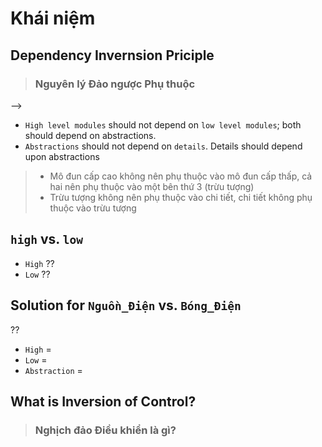# Khái niệm

## Dependency Invernsion Priciple
> ### Nguyên lý Đảo ngược Phụ thuộc
-->
- `High level modules` should not depend on `low level modules`; both should depend on abstractions.
- `Abstractions` should not depend on `details`.  Details should depend upon abstractions

> - Mô đun cấp cao không nên phụ thuộc vào mô đun cấp thấp, cả hai nên phụ thuộc vào một bên thứ 3 (trừu tượng)
> - Trừu tượng không nên phụ thuộc vào chi tiết, chi tiết không phụ thuộc vào trừu tượng

## `high` vs. `low`

- `High`  ??
- `Low`   ??

## Solution for `Nguồn_Điện` vs. `Bóng_Điện`

??
- `High` =
- `Low`  = 
- `Abstraction` =

## What is Inversion of Control?
> ### Nghịch đảo Điều khiển là gì?